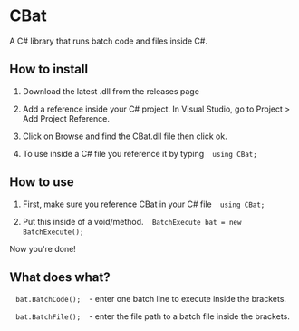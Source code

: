 # CBat
A C# library that runs batch code and files inside C#.
## How to install
1. Download the latest .dll from the releases page

2. Add a reference inside your C# project. In Visual Studio, go to Project > Add Project Reference.

3. Click on Browse and find the CBat.dll file then click ok.

4. To use inside a C# file you reference it by typing ` ` ` using CBat; ` ` `

## How to use
1. First, make sure you reference CBat in your C# file ` ` ` using CBat; ` ` `

2. Put this inside of a void/method. ` ` ` BatchExecute bat = new BatchExecute(); ` ` `

Now you're done!

## What does what?
` ` ` bat.BatchCode(); ` ` ` - enter one batch line to execute inside the brackets.

` ` ` bat.BatchFile(); ` ` ` - enter the file path to a batch file inside the brackets.
